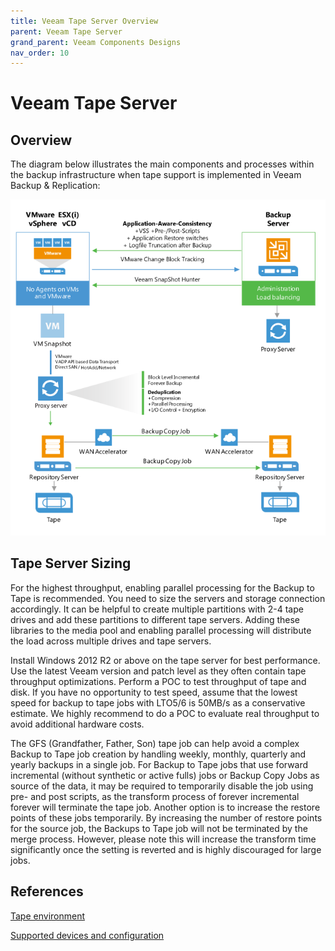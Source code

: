 ```yaml
---
title: Veeam Tape Server Overview
parent: Veeam Tape Server
grand_parent: Veeam Components Designs
nav_order: 10
---
```


# Veeam Tape Server

## Overview

The diagram below illustrates the main components and processes within
the backup infrastructure when tape support is implemented in Veeam
Backup & Replication:

![](./media/image25.png)


## Tape Server Sizing

For the highest throughput, enabling parallel processing for the Backup to Tape is recommended. You need to size the servers and storage connection accordingly. It can be helpful to create multiple partitions with 2-4 tape drives and add these partitions to different tape servers. Adding these libraries to the media pool and enabling parallel processing will distribute the load across multiple drives and tape servers.

Install Windows 2012 R2 or above on the tape server for best performance. Use the latest Veeam version and patch level as they often contain tape throughput optimizations.
Perform a POC to test throughput of tape and disk. If you have no opportunity to test speed, assume that the lowest speed for backup to tape jobs with LTO5/6 is 50MB/s as a conservative estimate. We highly recommend to do a POC to evaluate real throughput to avoid additional hardware costs.

The GFS (Grandfather, Father, Son) tape job can help avoid a complex Backup to Tape job creation by handling weekly, monthly, quarterly and yearly backups in a single job.
For Backup to Tape jobs that use forward incremental (without synthetic or active fulls) jobs or Backup Copy Jobs as source of the data, it may be required to temporarily disable the job using pre- and post scripts, as the transform process of forever incremental forever will terminate the tape job. Another option is to increase the restore points of these jobs temporarily. By increasing the number of restore points for the source job, the Backups to Tape job will not be terminated by the merge process. However, please note this will increase the transform time significantly once the setting is reverted and is highly discouraged for large jobs.

## References
[Tape environment](https://helpcenter.veeam.com/docs/backup/vsphere/tape_environment.html?ver=100)

[Supported devices and configuration](https://helpcenter.veeam.com/docs/backup/vsphere/tape_supported_devices.html?ver=100)
